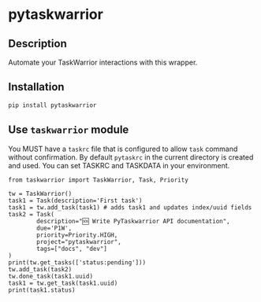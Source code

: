 # pytaskwarrior
## Description
Automate your TaskWarrior interactions with this wrapper.

## Installation
```bash
pip install pytaskwarrior
```

## Use `taskwarrior` module
You MUST have a `taskrc` file that is configured to allow `task` command without confirmation. By default `pytaskrc` in the current directory is created and used. You can set TASKRC and TASKDATA in your environment.
```
from taskwarrior import TaskWarrior, Task, Priority

tw = TaskWarrior()
task1 = Task(description='First task')
task1 = tw.add_task(task1) # adds task1 and updates index/uuid fields
task2 = Task(
        description="🆘 Write PyTaskwarrior API documentation",
        due='P1W',
        priority=Priority.HIGH,
        project="pytaskwarrior",
        tags=["docs", "dev"]
)
print(tw.get_tasks(['status:pending']))
tw.add_task(task2)
tw.done_task(task1.uuid)
task1 = tw.get_task(task1.uuid)
print(task1.status)
```

